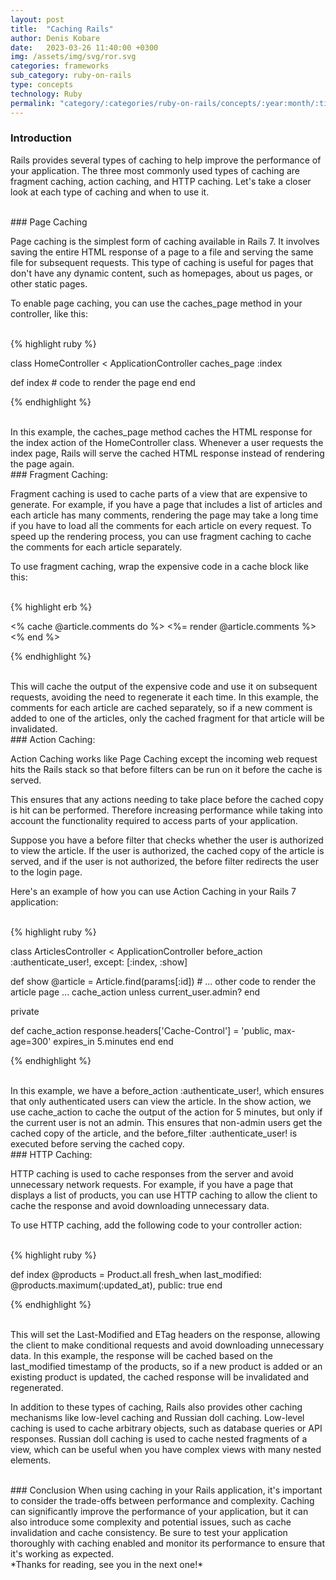 ```yaml
---
layout: post
title:  "Caching Rails"
author: Denis Kobare
date:   2023-03-26 11:40:00 +0300
img: /assets/img/svg/ror.svg
categories: frameworks
sub_category: ruby-on-rails
type: concepts
technology: Ruby
permalink: "category/:categories/ruby-on-rails/concepts/:year:month/:title"
---
```



### Introduction

Rails provides several types of caching to help improve the performance of your 
application. The three most commonly used types of caching are fragment caching, 
action caching, and HTTP caching. Let's take a closer look at each type of caching 
and when to use it.



<br>
### Page Caching

Page caching is the simplest form of caching available in Rails 7. It involves 
saving the entire HTML response of a page to a file and serving the same file for 
subsequent requests. This type of caching is useful for pages that don't have any 
dynamic content, such as homepages, about us pages, or other static pages.

To enable page caching, you can use the caches_page method in your controller, like this:

<br>
{% highlight ruby %}

class HomeController < ApplicationController
  caches_page :index

  def index
    # code to render the page
  end
end

{% endhighlight %}


<br>
In this example, the <span class="badge">caches_page</span> method caches the 
HTML response for the <span class="badge">index</span> action of the 
<span class="badge">HomeController</span> class. Whenever a user requests 
the <span class="badge">index</span> page, Rails will serve the cached HTML 
response instead of rendering the page again.


<br>
### Fragment Caching:

Fragment caching is used to cache parts of a view that are expensive to generate. 
For example, if you have a page that includes a list of articles and each article 
has many comments, rendering the page may take a long time if you have to load 
all the comments for each article on every request. To speed up the rendering process, 
you can use fragment caching to cache the comments for each article separately.

To use fragment caching, wrap the expensive code in a cache block like this:

<br>
{% highlight erb %}

<% cache @article.comments do %>
  <%= render @article.comments %>
<% end %>

{% endhighlight %}


<br>
This will cache the output of the expensive code and use it on subsequent requests, 
avoiding the need to regenerate it each time. In this example, the comments for 
each article are cached separately, so if a new comment is added to one of the articles, 
only the cached fragment for that article will be invalidated.



<br>
### Action Caching:

Action Caching works like Page Caching except the incoming web request hits the 
Rails stack so that <span class="badge">before</span> filters can be run on it 
before the cache is served.

This ensures that any actions needing to take place before the cached copy is hit 
can be performed. Therefore increasing performance while taking into account the 
functionality required to access parts of your application.

Suppose you have a before filter that checks whether the user is authorized to 
view the article. If the user is authorized, the cached copy of the article is 
served, and if the user is not authorized, the before filter redirects the user 
to the login page.

Here's an example of how you can use Action Caching in your Rails 7 application:


<br>
{% highlight ruby %}

class ArticlesController < ApplicationController
  before_action :authenticate_user!, except: [:index, :show]

  def show
    @article = Article.find(params[:id])
    # ... other code to render the article page ...
    cache_action unless current_user.admin?
  end

  private

  def cache_action
    response.headers['Cache-Control'] = 'public, max-age=300'
    expires_in 5.minutes
  end
end

{% endhighlight %}


<br>
In this example, we have a <span class="badge">before_action :authenticate_user!</span>, 
which ensures that only authenticated users can view the article. In the show 
action, we use cache_action to cache the output of the action for 5 minutes, 
but only if the current user is not an admin. This ensures that non-admin users 
get the cached copy of the article, and the before_filter 
<span class="badge">:authenticate_user!</span> is executed before serving the cached copy.


<br>
### HTTP Caching:

HTTP caching is used to cache responses from the server and avoid unnecessary 
network requests. For example, if you have a page that displays a list of products, 
you can use HTTP caching to allow the client to cache the response and avoid 
downloading unnecessary data.

To use HTTP caching, add the following code to your controller action:

<br>
{% highlight ruby %}

def index
  @products = Product.all
  fresh_when last_modified: @products.maximum(:updated_at), public: true
end

{% endhighlight %}


<br>
This will set the <span class="badge">Last-Modified</span> and 
<span class="badge">ETag</span> headers on the response, allowing the 
client to make conditional requests and avoid downloading unnecessary data. 
In this example, the response will be cached based on the 
<span class="badge">last_modified</span> timestamp of the products, so if a new 
product is added or an existing product is updated, the cached response will be 
invalidated and regenerated.

In addition to these types of caching, Rails also provides other caching mechanisms 
like low-level caching and Russian doll caching. Low-level caching is used to cache 
arbitrary objects, such as database queries or API responses. Russian doll caching 
is used to cache nested fragments of a view, which can be useful when you have 
complex views with many nested elements.



<br>
### Conclusion
When using caching in your Rails application, it's important to consider the 
trade-offs between performance and complexity. Caching can significantly improve 
the performance of your application, but it can also introduce some complexity 
and potential issues, such as cache invalidation and cache consistency. 
Be sure to test your application thoroughly with caching enabled and monitor its 
performance to ensure that it's working as expected.

<br>
*Thanks for reading, see you in the next one!*
